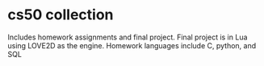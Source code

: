 # cs50 collection
Includes homework assignments and final project.
Final project is in Lua using LOVE2D as the engine.
Homework languages include C, python, and SQL
